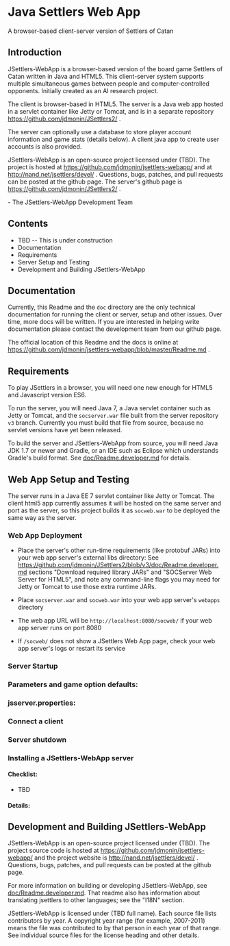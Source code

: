# Java Settlers Web App

A browser-based client-server version of Settlers of Catan


## Introduction

JSettlers-WebApp is a browser-based version of the board game
Settlers of Catan written in Java and HTML5. This client-server
system supports multiple simultaneous games between people and
computer-controlled opponents. Initially created as an AI research
project.

The client is browser-based in HTML5. The server is a Java web app
hosted in a servlet container like Jetty or Tomcat, and is in a
separate repository https://github.com/jdmonin/JSettlers2/ .

The server can optionally use a database to store player account
information and game stats (details below).  A client java app to
create user accounts is also provided.

JSettlers-WebApp is an open-source project licensed under (TBD).
The project is hosted at https://github.com/jdmonin/jsettlers-webapp/
and at http://nand.net/jsettlers/devel/ .  Questions, bugs, patches,
and pull requests can be posted at the github page. The server's
github page is https://github.com/jdmonin/JSettlers2/ .

\- The JSettlers-WebApp Development Team


## Contents

-  TBD -- This is under construction
-  Documentation
-  Requirements
-  Server Setup and Testing
-  Development and Building JSettlers-WebApp


## Documentation

Currently, this Readme and the `doc` directory are the only technical
documentation for running the client or server, setup and other issues.
Over time, more docs will be written. If you are interested in helping
write documentation please contact the development team from our github page.

The official location of this Readme and the docs is online at
https://github.com/jdmonin/jsettlers-webapp/blob/master/Readme.md .


## Requirements

To play JSettlers in a browser, you will need one new enough for HTML5
and Javascript version ES6.

To run the server, you will need Java 7, a Java servlet container
such as Jetty or Tomcat, and the `socserver.war` file built from the
server repository `v3` branch. Currently you must build that file
from source, because no servlet versions have yet been released.

To build the server and JSettlers-WebApp from source, you will need Java JDK 1.7
or newer and Gradle, or an IDE such as Eclipse which understands Gradle's
build format. See [doc/Readme.developer.md](doc/Readme.developer.md) for details.


## Web App Setup and Testing

The server runs in a Java EE 7 servlet container like Jetty or Tomcat. The
client html5 app currently assumes it will be hosted on the same server and
port as the server, so this project builds it as `socweb.war` to be deployed
the same way as the server.

### Web App Deployment

- Place the server's other run-time requirements (like protobuf JARs) into your
  web app server's external libs directory: See
  https://github.com/jdmonin/JSettlers2/blob/v3/doc/Readme.developer.md
  sections "Download required library JARs" and "SOCServer Web Server for HTML5",
  and note any command-line flags you may need for Jetty or Tomcat to use those
  extra runtime JARs.

- Place `socserver.war` and `socweb.war` into your web app server's `webapps` directory

- The web app URL will be `http://localhost:8080/socweb/` if your
  web app server runs on port 8080

- If `/socweb/` does not show a JSettlers Web App page, check your
  web app server's logs or restart its service

### Server Startup

### Parameters and game option defaults:

### jsserver.properties:

### Connect a client

### Server shutdown

### Installing a JSettlers-WebApp server

#### Checklist:

- TBD

#### Details:

## Development and Building JSettlers-WebApp

JSettlers-WebApp is an open-source project licensed under (TBD). The project
source code is hosted at https://github.com/jdmonin/jsettlers-webapp/ and
the project website is http://nand.net/jsettlers/devel/ . Questions,
bugs, patches, and pull requests can be posted at the github page.

For more information on building or developing JSettlers-WebApp, see
[doc/Readme.developer.md](doc/Readme.developer.md). That readme also has
information about translating jsettlers to other languages; see the
"I18N" section.

JSettlers-WebApp is licensed under (TBD full name).
Each source file lists contributors by year. A copyright year range (for
example, 2007-2011) means the file was contributed to by that person in
each year of that range. See individual source files for the license
heading and other details.


